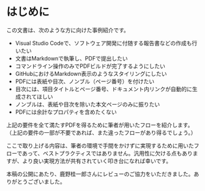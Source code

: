 # はじめに

この文書は、次のような方に向けた事例紹介です。
- Visual Studio Codeで、ソフトウェア開発に付随する報告書などの作成も行いたい
- 文書はMarkdownで執筆し、PDFで提出したい
- コマンドライン操作のみでPDFビルドが完了するようにしたい
- GitHubにおけるMarkdown表示のようなスタイリングにしたい
- PDFには表紙や目次、ノンブル（ページ番号）を付けたい
- 目次には、項目タイトルとページ番号、ドキュメント内リンクが自動的に生成されてほしい
- ノンブルは、表紙や目次を除いた本文ページのみに振りたい
- PDFには余計なプロパティを含めたくない

上記の要件を全て満たすPDFを得るために筆者が用いたフローを紹介します。（上記の要件の一部が不要であれば、また違ったフローがあり得るでしょう。）

ここで取り上げる内容は、筆者の環境で手間をかけずに実現するために用いたフローであって、ベストプラクティスではありません。汎用性に欠ける点もありますが、より良い実現方法が共有されていく叩き台になれば幸いです。

本稿の公開にあたり、鹿野桂一郎さんにレビューのご協力をいただきました。ありがとうございました。
